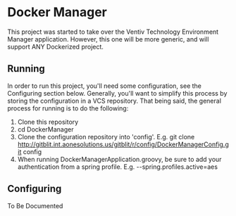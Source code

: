 Docker Manager
==============

This project was started to take over the Ventiv Technology Environment Manager application.  However, this one will be
more generic, and will support ANY Dockerized project.

Running
-------

In order to run this project, you'll need some configuration, see the Configuring section below.  Generally, you'll want to
simplify this process by storing the configuration in a VCS repository.  That being said, the general process for running is to do the
following:

1. Clone this repository
2. cd DockerManager
3. Clone the configuration repository into 'config'.  E.g.
    git clone http://gitblit.int.aonesolutions.us/gitblit/r/config/DockerManagerConfig.git config
4. When running DockerManagerApplication.groovy, be sure to add your authentication from a spring profile.  E.g.
    --spring.profiles.active=aes


Configuring
-----------

To Be Documented